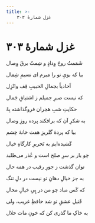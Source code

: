 ```yaml
---
title: >-
    غزل شمارهٔ ۳۰۳
---
```

# غزل شمارهٔ ۳۰۳

<div class="b" id="bn1"><div class="m1"><p>شَمَمتُ روحَ وِدادٍ و شِمتُ برقَ وِصال</p></div>
<div class="m2"><p>بیا که بویِ تو را میرم ای نسیمِ شِمال</p></div></div>
<div class="b" id="bn2"><div class="m1"><p>اَحادیاً بجمالِ الحبیبِ قِف وانْزِل</p></div>
<div class="m2"><p>که نیست صبرِ جمیلم ز اشتیاقِ جَمال</p></div></div>
<div class="b" id="bn3"><div class="m1"><p>حکایتِ شبِ هجران فروگذاشته بِهْ</p></div>
<div class="m2"><p>به شکرِ آن که برافکند پرده روزِ وصال</p></div></div>
<div class="b" id="bn4"><div class="m1"><p>بیا که پردهٔ گلریزِ هفت خانهٔ چشم</p></div>
<div class="m2"><p>کَشیده‌ایم به تَحریرِ کارگاهِ خیال</p></div></div>
<div class="b" id="bn5"><div class="m1"><p>چو یار بر سرِ صلح است و عُذر می‌طلبد</p></div>
<div class="m2"><p>توان گذشت ز جورِ رقیب در همه حال</p></div></div>
<div class="b" id="bn6"><div class="m1"><p>به جز خیالِ دهانِ تو نیست در دلِ تنگ</p></div>
<div class="m2"><p>که کَس مباد چو من در پِیِ خیالِ محال</p></div></div>
<div class="b" id="bn7"><div class="m1"><p>قَتیلِ عشقِ تو شد حافظِ غریب، ولی</p></div>
<div class="m2"><p>به خاکِ ما گذری کن که خونِ مات حلال</p></div></div>
